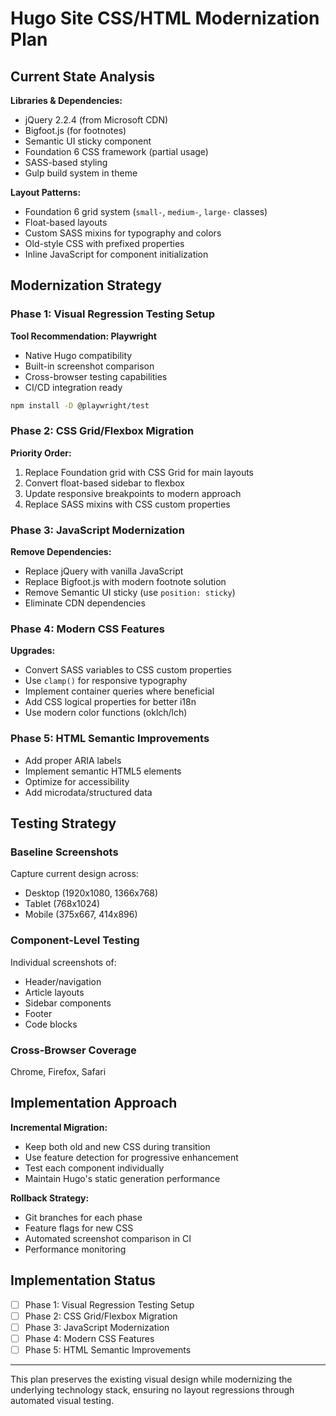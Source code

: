 # Hugo Site CSS/HTML Modernization Plan

## Current State Analysis

**Libraries & Dependencies:**
- jQuery 2.2.4 (from Microsoft CDN)
- Bigfoot.js (for footnotes) 
- Semantic UI sticky component
- Foundation 6 CSS framework (partial usage)
- SASS-based styling
- Gulp build system in theme

**Layout Patterns:**
- Foundation 6 grid system (`small-`, `medium-`, `large-` classes)
- Float-based layouts
- Custom SASS mixins for typography and colors
- Old-style CSS with prefixed properties
- Inline JavaScript for component initialization

## Modernization Strategy

### Phase 1: Visual Regression Testing Setup
**Tool Recommendation: Playwright**
- Native Hugo compatibility
- Built-in screenshot comparison
- Cross-browser testing capabilities
- CI/CD integration ready

```bash
npm install -D @playwright/test
```

### Phase 2: CSS Grid/Flexbox Migration
**Priority Order:**
1. Replace Foundation grid with CSS Grid for main layouts
2. Convert float-based sidebar to flexbox  
3. Update responsive breakpoints to modern approach
4. Replace SASS mixins with CSS custom properties

### Phase 3: JavaScript Modernization  
**Remove Dependencies:**
- Replace jQuery with vanilla JavaScript
- Replace Bigfoot.js with modern footnote solution
- Remove Semantic UI sticky (use `position: sticky`)
- Eliminate CDN dependencies

### Phase 4: Modern CSS Features
**Upgrades:**
- Convert SASS variables to CSS custom properties
- Use `clamp()` for responsive typography
- Implement container queries where beneficial
- Add CSS logical properties for better i18n
- Use modern color functions (oklch/lch)

### Phase 5: HTML Semantic Improvements
- Add proper ARIA labels
- Implement semantic HTML5 elements
- Optimize for accessibility
- Add microdata/structured data

## Testing Strategy

### Baseline Screenshots
Capture current design across:
- Desktop (1920x1080, 1366x768)
- Tablet (768x1024) 
- Mobile (375x667, 414x896)

### Component-Level Testing
Individual screenshots of:
- Header/navigation
- Article layouts
- Sidebar components
- Footer
- Code blocks

### Cross-Browser Coverage
Chrome, Firefox, Safari

## Implementation Approach

**Incremental Migration:**
- Keep both old and new CSS during transition
- Use feature detection for progressive enhancement
- Test each component individually
- Maintain Hugo's static generation performance

**Rollback Strategy:**
- Git branches for each phase
- Feature flags for new CSS
- Automated screenshot comparison in CI
- Performance monitoring

## Implementation Status

- [ ] Phase 1: Visual Regression Testing Setup
- [ ] Phase 2: CSS Grid/Flexbox Migration
- [ ] Phase 3: JavaScript Modernization
- [ ] Phase 4: Modern CSS Features
- [ ] Phase 5: HTML Semantic Improvements

---

This plan preserves the existing visual design while modernizing the underlying technology stack, ensuring no layout regressions through automated visual testing.